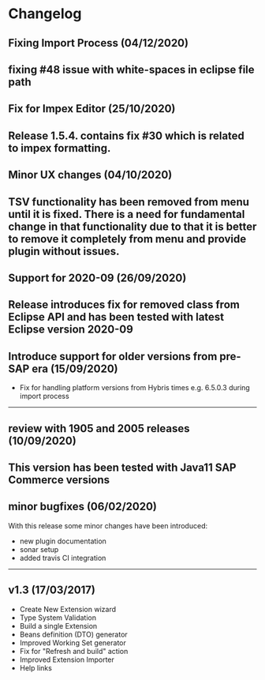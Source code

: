 # Changelog

## Fixing Import Process (04/12/2020)
fixing #48 issue with white-spaces in eclipse file path
---

## Fix for Impex Editor (25/10/2020)
Release 1.5.4. contains fix #30 which is related to impex formatting. 
---

## Minor UX changes (04/10/2020)
TSV functionality has been removed from menu until it is fixed.
There is a need for fundamental change in that functionality due to that it is better to remove it completely from menu and provide plugin without issues.
---

## Support for 2020-09 (26/09/2020)
Release introduces fix for removed class from Eclipse API and has been tested with latest Eclipse version 2020-09
---

## Introduce support for older versions from pre-SAP era (15/09/2020)
* Fix for handling platform versions from Hybris times e.g. 6.5.0.3 during import process
---

## review with 1905 and 2005 releases (10/09/2020)
This version has been tested with Java11 SAP Commerce versions
---

## minor bugfixes (06/02/2020)
With this release some minor changes have been introduced:
- new plugin documentation
- sonar setup
- added travis CI integration
---

## v1.3 (17/03/2017)
* Create New Extension wizard
* Type System Validation
* Build a single Extension
* Beans definition (DTO) generator
* Improved Working Set generator
* Fix for "Refresh and build" action
* Improved Extension Importer
* Help links